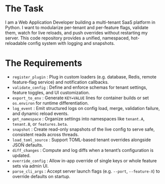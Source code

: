 # The Task

I am a Web Application Developer building a multi-tenant SaaS platform in Python. I want to modularize per-tenant and per-feature flags, validate them, watch for live reloads, and push overrides without restarting my server. This code repository provides a unified, namespaced, hot-reloadable config system with logging and snapshots.

# The Requirements

* `register_plugin`            : Plug in custom loaders (e.g. database, Redis, remote feature-flag service) and notification callbacks.  
* `validate_config`            : Define and enforce schemas for tenant settings, feature toggles, and UI customization.  
* `export_to_env`              : Generate `KEY=VALUE` lines for container builds or set `os.environ` for runtime differentiation.  
* `log_event`                  : Emit structured logs on config load, merge, validation failure, and dynamic reload events.  
* `get_namespace`              : Organize settings into namespaces like `tenant.A`, `tenant.B`, or `features.beta`.  
* `snapshot`                   : Create read-only snapshots of the live config to serve safe, consistent reads across threads.  
* `load_toml_source`           : Support TOML-based tenant overrides alongside JSON defaults.  
* `diff_changes`               : Compute and log diffs when a tenant’s configuration is updated.  
* `override_config`            : Allow in-app override of single keys or whole feature sets via admin UI.  
* `parse_cli_args`             : Accept server launch flags (e.g. `--port`, `--feature-X`) to override defaults on startup.  
